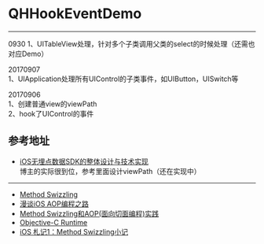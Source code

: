 # QHHookEventDemo



------

0930
1、UITableView处理，针对多个子类调用父类的select的时候处理（还需也对应Demo）

20170907  
1、UIApplication处理所有UIControl的子类事件，如UIButton，UISwitch等

20170906  
1、创建普通view的viewPath  
2、hook了UIControl的事件


## 参考地址
* [iOS无埋点数据SDK的整体设计与技术实现](http://www.jianshu.com/p/5f16e1de6d5a)  
博主的实际很到位，参考里面设计viewPath（还在实现中）

-----

* [Method Swizzling](http://nshipster.cn/method-swizzling/)  
* [漫谈iOS AOP编程之路](http://www.jianshu.com/p/addd4eac54ed)  
* [Method Swizzling和AOP(面向切面编程)实践](http://www.cocoachina.com/ios/20150120/10959.html)  
* [Objective-C Runtime](http://www.cocoachina.com/ios/20150120/10958.html)  
* [iOS 札记1：Method Swizzling小记](http://www.jianshu.com/p/5f2e38a40aa4)